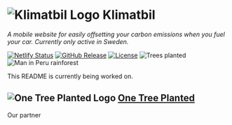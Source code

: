 # ![Klimatbil Logo](https://i.imgur.com/LyuNjIH.png) Klimatbil
*A mobile website for easily offsetting your carbon emissions when you fuel your car. Currently only active in Sweden.*

[![Netlify Status](https://api.netlify.com/api/v1/badges/fbdb56b6-59e7-445e-8fad-1f9932cdac23/deploy-status)](https://app.netlify.com/sites/klimatbil/deploys)
[![GitHub Release](https://img.shields.io/github/release/Klimatbil/klimatbil.com.svg)](https://github.com/Klimatbil/klimatbil.com/releases) 
[![License](https://img.shields.io/github/license/Klimatbil/klimatbil.com.svg)](https://github.com/Klimatbil/klimatbil.com/blob/master/LICENSE)
![Trees planted](https://img.shields.io/badge/trees%20planted-100%2B-success.svg)
![Man in Peru rainforest](https://i.imgur.com/JvOFFmH.png)

This README is currently being worked on.

## ![One Tree Planted Logo](https://i.imgur.com/K0kEPBI.png) [One Tree Planted](https://onetreeplanted.org/pages/about-us)
Our partner
